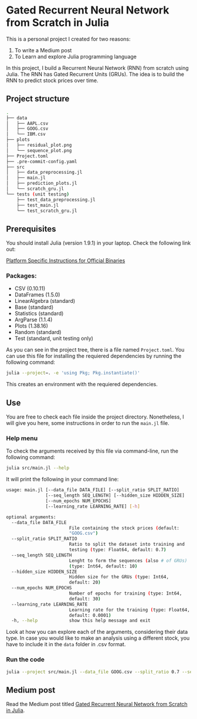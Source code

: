 # Gated Recurrent Neural Network from Scratch in Julia

This is a personal project I created for two reasons:

<ol>
  <li>To write a Medium post</li>
  <li>To Learn and explore Julia programming language</li>
</ol>

In this project, I build a Recurrent Neural Network (RNN) from scratch using Julia. The RNN has Gated Recurrent Units (GRUs). The idea is to build the RNN to predict stock prices over time.

## Project structure

```bash
.
├── data
│   ├── AAPL.csv
│   ├── GOOG.csv
│   └── IBM.csv
├── plots
│   ├── residual_plot.png
│   └── sequence_plot.png
├── Project.toml
├── .pre-commit-config.yaml
├── src
│   ├── data_preprocessing.jl
│   ├── main.jl
│   ├── prediction_plots.jl
│   └── scratch_gru.jl
└── tests (unit testing)
    ├── test_data_preprocessing.jl
    ├── test_main.jl
    └── test_scratch_gru.jl
```

## Prerequisites

You should install Julia (version 1.9.1) in your laptop. Check the following link out:

[Platform Specific Instructions for Official Binaries](https://julialang.org/downloads/platform/)

### Packages:
- CSV (0.10.11)
- DataFrames (1.5.0)
- LinearAlgebra (standard)
- Base (standard)
- Statistics (standard)
- ArgParse (1.1.4)
- Plots (1.38.16)
- Random (standard)
- Test (standard, unit testing only)

As you can see in the project tree, there is a file named ```Project.toml```. You can use this file for installing the requiered dependencies by running the following command:

```bash
julia --project=. -e 'using Pkg; Pkg.instantiate()'
```
This creates an environment with the requiered dependencies.

## Use

You are free to check each file inside the project directory. Nonetheless, I will give you here, some instructions in order to run the ```main.jl``` file.

### Help menu

To check the arguments received by this file via command-line, run the following command:

```bash
julia src/main.jl --help
```
It will print the following in your command line:

```bash
usage: main.jl [--data_file DATA_FILE] [--split_ratio SPLIT_RATIO]
               [--seq_length SEQ_LENGTH] [--hidden_size HIDDEN_SIZE]
               [--num_epochs NUM_EPOCHS]
               [--learning_rate LEARNING_RATE] [-h]

optional arguments:
  --data_file DATA_FILE
                        File containing the stock prices (default:
                        "GOOG.csv")
  --split_ratio SPLIT_RATIO
                        Ratio to split the dataset into training and
                        testing (type: Float64, default: 0.7)
  --seq_length SEQ_LENGTH
                        Lenght to form the sequences (also # of GRUs)
                        (type: Int64, default: 10)
  --hidden_size HIDDEN_SIZE
                        Hidden size for the GRUs (type: Int64,
                        default: 20)
  --num_epochs NUM_EPOCHS
                        Number of epochs for training (type: Int64,
                        default: 30)
  --learning_rate LEARNING_RATE
                        Learning rate for the training (type: Float64,
                        default: 0.0001)
  -h, --help            show this help message and exit

```

Look at how you can explore each of the arguments, considering their data type. In case you would like to make an analysis using a different stock, you have to include it in the ```data``` folder in .csv format.

### Run the code

```bash
julia --project src/main.jl --data_file GOOG.csv --split_ratio 0.7 --seq_length 10 --hidden_size 70 --num_epochs 1000 --learning_rate 0.00001
```

## Medium post

Read the Medium post titled [Gated Recurrent Neural Network from Scratch in Julia](https://pub.towardsai.net/gated-recurrent-neural-network-from-scratch-in-julia-ad8b2dabe37f?sk=153351e0e087318490adcc0147c66b69).
